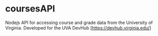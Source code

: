 # coursesAPI
Nodejs API for accessing course and grade data from the University of Virginia. Developed for the UVA DevHub [https://devhub.virginia.edu/]
